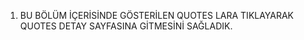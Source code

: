 1. BU BÖLÜM İÇERİSİNDE GÖSTERİLEN QUOTES LARA TIKLAYARAK QUOTES DETAY SAYFASINA GİTMESİNİ SAĞLADIK. 
